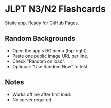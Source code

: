 
# JLPT N3/N2 Flashcards

Static app. Ready for GitHub Pages.




## Random Backgrounds
- Open the app's BG menu (top-right).
- Paste one public image URL per line.
- Check "Random on load".
- Optional: "Use Random Now" to test.

## Notes
- Works offline after first load.
- No server required.
